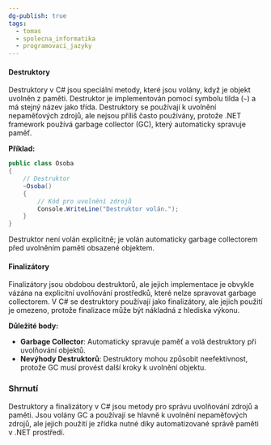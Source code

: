 ```yaml
---
dg-publish: true
tags:
  - tomas
  - spolecna_informatika
  - programovaci_jazyky
---
```

#### Destruktory
Destruktory v C# jsou speciální metody, které jsou volány, když je objekt uvolněn z paměti. Destruktor je implementován pomocí symbolu tilda (`~`) a má stejný název jako třída. Destruktory se používají k uvolnění nepaměťových zdrojů, ale nejsou příliš často používány, protože .NET framework používá garbage collector (GC), který automaticky spravuje paměť.

**Příklad:**
```csharp
public class Osoba
{
    // Destruktor
    ~Osoba()
    {
        // Kód pro uvolnění zdrojů
        Console.WriteLine("Destruktor volán.");
    }
}
```
Destruktor není volán explicitně; je volán automaticky garbage collectorem před uvolněním paměti obsazené objektem.

#### Finalizátory
Finalizátory jsou obdobou destruktorů, ale jejich implementace je obvykle vázána na explicitní uvolňování prostředků, které nelze spravovat garbage collectorem. V C# se destruktory používají jako finalizátory, ale jejich použití je omezeno, protože finalizace může být nákladná z hlediska výkonu.

**Důležité body:**
- **Garbage Collector**: Automaticky spravuje paměť a volá destruktory při uvolňování objektů.
- **Nevýhody Destruktorů**: Destruktory mohou způsobit neefektivnost, protože GC musí provést další kroky k uvolnění objektu.

### Shrnutí
Destruktory a finalizátory v C# jsou metody pro správu uvolňování zdrojů a paměti. Jsou volány GC a používají se hlavně k uvolnění nepaměťových zdrojů, ale jejich použití je zřídka nutné díky automatizované správě paměti v .NET prostředí.